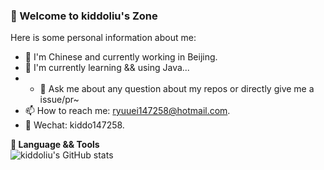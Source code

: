 ### 🚀 Welcome to kiddoliu's Zone

Here is some personal information about me:

- 🔭 I'm Chinese and currently working in Beijing.
- 📖 I'm currently learning && using Java...
- - 🌱 Ask me about any question about my repos or directly give me a issue/pr~
- 📫 How to reach me: ryuuei147258@hotmail.com.
- 💬 Wechat: kiddo147258.

**🔧 Language && Tools**  
![kiddoliu's GitHub stats](https://github-readme-stats.vercel.app/api?username=kiddoliu&hide=contribs,prs&theme=radical)
